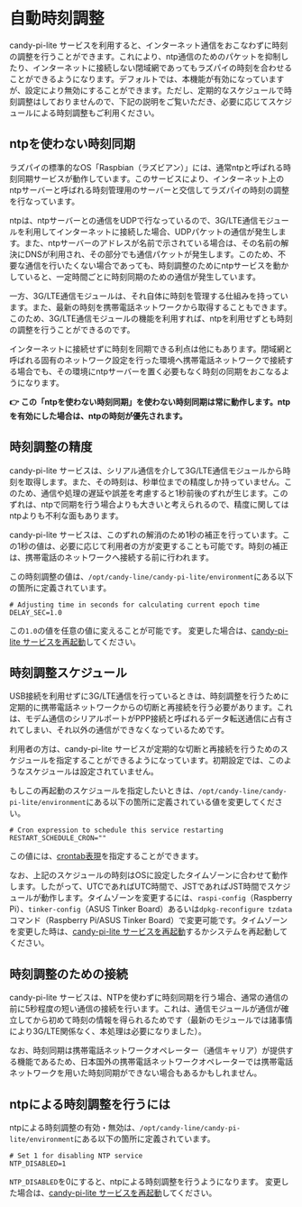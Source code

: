 <!-- toc -->

# 自動時刻調整

candy-pi-lite サービスを利用すると、インターネット通信をおこなわずに時刻の調整を行うことができます。これにより、ntp通信のためのパケットを抑制したり、インターネットに接続しない閉域網であってもラズパイの時刻を合わせることができるようになります。デフォルトでは、本機能が有効になっていますが、設定により無効にすることができます。ただし、定期的なスケジュールで時刻調整はしておりませんので、下記の説明をご覧いただき、必要に応じてスケジュールによる時刻調整もご利用ください。

## ntpを使わない時刻同期

ラズパイの標準的なOS「Raspbian（ラズビアン）」には、通常ntpと呼ばれる時刻同期サービスが動作しています。このサービスにより、インターネット上のntpサーバーと呼ばれる時刻管理用のサーバーと交信してラズパイの時刻の調整を行なっています。

ntpは、ntpサーバーとの通信をUDPで行なっているので、3G/LTE通信モジュールを利用してインターネットに接続した場合、UDPパケットの通信が発生します。また、ntpサーバーのアドレスが名前で示されている場合は、その名前の解決にDNSが利用され、その部分でも通信パケットが発生します。このため、不要な通信を行いたくない場合であっても、時刻調整のためにntpサービスを動かしていると、一定時間ごとに時刻同期のための通信が発生しています。

一方、3G/LTE通信モジュールは、それ自体に時刻を管理する仕組みを持っています。また、最新の時刻を携帯電話ネットワークから取得することもできます。このため、3G/LTE通信モジュールの機能を利用すれば、ntpを利用せずとも時刻の調整を行うことができるのです。

インターネットに接続せずに時刻を同期できる利点は他にもあります。閉域網と呼ばれる固有のネットワーク設定を行った環境へ携帯電話ネットワークで接続する場合でも、その環境にntpサーバーを置く必要もなく時刻の同期をおこなるようになります。

**👉 この「ntpを使わない時刻同期」を使わない時刻同期は常に動作します。ntpを有効にした場合は、ntpの時刻が優先されます。**

## 時刻調整の精度

candy-pi-lite サービスは、シリアル通信を介して3G/LTE通信モジュールから時刻を取得します。また、その時刻は、秒単位までの精度しか持っていません。このため、通信や処理の遅延や誤差を考慮すると1秒前後のずれが生じます。このずれは、ntpで同期を行う場合よりも大きいと考えられるので、精度に関してはntpよりも不利な面もあります。

candy-pi-lite サービスは、このずれの解消のため1秒の補正を行っています。この1秒の値は、必要に応じて利用者の方が変更することも可能です。時刻の補正は、携帯電話のネットワークへ接続する前に行われます。

この時刻調整の値は、`/opt/candy-line/candy-pi-lite/environment`にある以下の箇所に定義されています。

```
# Adjusting time in seconds for calculating current epoch time
DELAY_SEC=1.0
```

この`1.0`の値を任意の値に変えることが可能です。
変更した場合は、[candy-pi-lite サービスを再起動](/service/restart.md)してください。

## 時刻調整スケジュール

USB接続を利用せずに3G/LTE通信を行っているときは、時刻調整を行うために定期的に携帯電話ネットワークからの切断と再接続を行う必要があります。これは、モデム通信のシリアルポートがPPP接続と呼ばれるデータ転送通信に占有されてしまい、それ以外の通信ができなくなっているためです。

利用者の方は、candy-pi-lite サービスが定期的な切断と再接続を行うためのスケジュールを指定することができるようになっています。初期設定では、このようなスケジュールは設定されていません。

もしこの再起動のスケジュールを指定したいときは、`/opt/candy-line/candy-pi-lite/environment`にある以下の箇所に定義されている値を変更してください。

```
# Cron expression to schedule this service restarting
RESTART_SCHEDULE_CRON=""
```

この値には、[crontab表現](https://ja.wikipedia.org/wiki/Crontab)を指定することができます。

なお、上記のスケジュールの時刻はOSに設定したタイムゾーンに合わせて動作します。したがって、UTCであればUTC時間で、JSTであればJST時間でスケジュールが動作します。タイムゾーンを変更するには、`raspi-config`（Raspberry Pi）、`tinker-config`（ASUS Tinker Board）あるいは`dpkg-reconfigure tzdata`コマンド（Raspberry Pi/ASUS Tinker Board）で変更可能です。タイムゾーンを変更した時は、[candy-pi-lite サービスを再起動](/service/restart.md)するかシステムを再起動してください。

## 時刻調整のための接続

candy-pi-lite サービスは、NTPを使わずに時刻同期を行う場合、通常の通信の前に5秒程度の短い通信の接続を行います。これは、通信モジュールが通信が確立してから初めて時刻の情報を得られるためです（最新のモジュールでは諸事情により3G/LTE関係なく、本処理は必要になりました）。

なお、時刻同期は携帯電話ネットワークオペレーター（通信キャリア）が提供する機能であるため、日本国外の携帯電話ネットワークオペレーターでは携帯電話ネットワークを用いた時刻同期ができない場合もあるかもしれません。

## ntpによる時刻調整を行うには

ntpによる時刻調整の有効・無効は、`/opt/candy-line/candy-pi-lite/environment`にある以下の箇所に定義されています。

```
# Set 1 for disabling NTP service
NTP_DISABLED=1
```

`NTP_DISABLED`を0にすると、ntpによる時刻調整を行うようになります。
変更した場合は、[candy-pi-lite サービスを再起動](/service/restart.md)してください。
